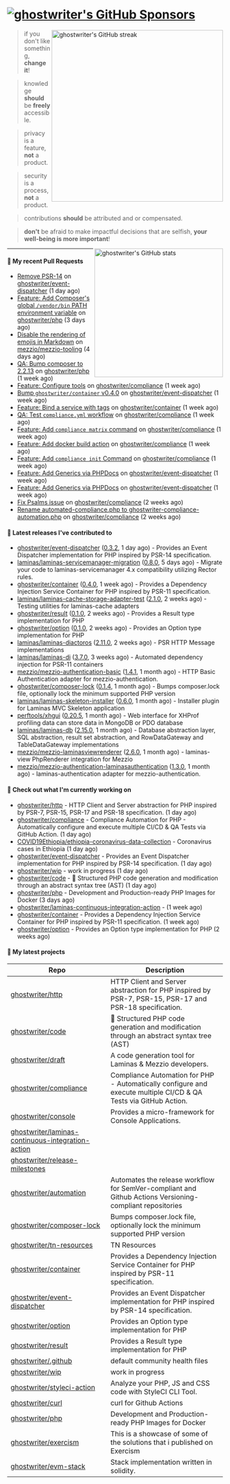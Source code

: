 # [![ghostwriter's GitHub Sponsors](https://img.shields.io/github/sponsors/ghostwriter?label=GitHub+Sponsors&style=flat-square&logo=GitHub%20Sponsors)](https://github.com/sponsors/ghostwriter)

<img alt="ghostwriter's GitHub streak" width="400px" align="right" src="https://github-readme-streak-stats.herokuapp.com/?cache_seconds=1800&user=ghostwriter">

> if you don't like something, **change it**!

> knowledge **should** be **freely** accessible.

> privacy is a feature, **not** a product.

> security is a process, **not** a product.

> contributions **should** be attributed and or compensated.

> **don't** be afraid to make impactful decisions that are selfish, **your well-being is more important**!

<img alt="ghostwriter's GitHub stats" width="300px" align="right" src="https://github-readme-stats.vercel.app/api?cache_seconds=1800&username=ghostwriter&show_icons=true&count_private=true&hide_title=true&icon_color=333">

---

#### 🔨 My recent Pull Requests

- [Remove PSR-14](https://github.com/ghostwriter/event-dispatcher/pull/5) on [ghostwriter/event-dispatcher](https://github.com/ghostwriter/event-dispatcher) (1 day ago)
- [Feature: Add Composer&#39;s global `/vendor/bin` PATH environment variable](https://github.com/ghostwriter/php/pull/60) on [ghostwriter/php](https://github.com/ghostwriter/php) (3 days ago)
- [Disable the rendering of emojis in Markdown](https://github.com/mezzio/mezzio-tooling/pull/26) on [mezzio/mezzio-tooling](https://github.com/mezzio/mezzio-tooling) (4 days ago)
- [QA: Bump composer to 2.2.13](https://github.com/ghostwriter/php/pull/59) on [ghostwriter/php](https://github.com/ghostwriter/php) (1 week ago)
- [Feature: Configure tools](https://github.com/ghostwriter/compliance/pull/11) on [ghostwriter/compliance](https://github.com/ghostwriter/compliance) (1 week ago)
- [Bump `ghostwriter/container` v0.4.0](https://github.com/ghostwriter/event-dispatcher/pull/4) on [ghostwriter/event-dispatcher](https://github.com/ghostwriter/event-dispatcher) (1 week ago)
- [Feature: Bind a service with tags](https://github.com/ghostwriter/container/pull/7) on [ghostwriter/container](https://github.com/ghostwriter/container) (1 week ago)
- [QA: Test `compliance.yml` workflow](https://github.com/ghostwriter/compliance/pull/10) on [ghostwriter/compliance](https://github.com/ghostwriter/compliance) (1 week ago)
- [Feature: Add `compliance matrix` command](https://github.com/ghostwriter/compliance/pull/9) on [ghostwriter/compliance](https://github.com/ghostwriter/compliance) (1 week ago)
- [Feature: Add docker build action](https://github.com/ghostwriter/compliance/pull/8) on [ghostwriter/compliance](https://github.com/ghostwriter/compliance) (1 week ago)
- [Feature: Add `compliance init` Command](https://github.com/ghostwriter/compliance/pull/7) on [ghostwriter/compliance](https://github.com/ghostwriter/compliance) (1 week ago)
- [Feature: Add Generics via PHPDocs](https://github.com/ghostwriter/event-dispatcher/pull/3) on [ghostwriter/event-dispatcher](https://github.com/ghostwriter/event-dispatcher) (1 week ago)
- [Feature: Add Generics via PHPDocs](https://github.com/ghostwriter/event-dispatcher/pull/2) on [ghostwriter/event-dispatcher](https://github.com/ghostwriter/event-dispatcher) (1 week ago)
- [Fix Psalms issue](https://github.com/ghostwriter/compliance/pull/6) on [ghostwriter/compliance](https://github.com/ghostwriter/compliance) (2 weeks ago)
- [Rename automated-compliance.php to ghostwriter-compliance-automation.php](https://github.com/ghostwriter/compliance/pull/5) on [ghostwriter/compliance](https://github.com/ghostwriter/compliance) (2 weeks ago)

#### 🔭 Latest releases I've contributed to

- [ghostwriter/event-dispatcher](https://github.com/ghostwriter/event-dispatcher) ([0.3.2](https://github.com/ghostwriter/event-dispatcher/releases/tag/0.3.2), 1 day ago) - Provides an Event Dispatcher implementation for PHP inspired by PSR-14 specification.
- [laminas/laminas-servicemanager-migration](https://github.com/laminas/laminas-servicemanager-migration) ([0.8.0](https://github.com/laminas/laminas-servicemanager-migration/releases/tag/0.8.0), 5 days ago) - Migrate your code to laminas-servicemanager 4.x compatibility utilizing Rector rules.
- [ghostwriter/container](https://github.com/ghostwriter/container) ([0.4.0](https://github.com/ghostwriter/container/releases/tag/0.4.0), 1 week ago) - Provides a Dependency Injection Service Container for PHP inspired by PSR-11 specification.
- [laminas/laminas-cache-storage-adapter-test](https://github.com/laminas/laminas-cache-storage-adapter-test) ([2.1.0](https://github.com/laminas/laminas-cache-storage-adapter-test/releases/tag/2.1.0), 2 weeks ago) - Testing utilities for laminas-cache adapters
- [ghostwriter/result](https://github.com/ghostwriter/result) ([0.1.0](https://github.com/ghostwriter/result/releases/tag/0.1.0), 2 weeks ago) - Provides a Result type implementation for PHP
- [ghostwriter/option](https://github.com/ghostwriter/option) ([0.1.0](https://github.com/ghostwriter/option/releases/tag/0.1.0), 2 weeks ago) - Provides an Option type implementation for PHP
- [laminas/laminas-diactoros](https://github.com/laminas/laminas-diactoros) ([2.11.0](https://github.com/laminas/laminas-diactoros/releases/tag/2.11.0), 2 weeks ago) - PSR HTTP Message implementations
- [laminas/laminas-di](https://github.com/laminas/laminas-di) ([3.7.0](https://github.com/laminas/laminas-di/releases/tag/3.7.0), 3 weeks ago) - Automated dependency injection for PSR-11 containers
- [mezzio/mezzio-authentication-basic](https://github.com/mezzio/mezzio-authentication-basic) ([1.4.1](https://github.com/mezzio/mezzio-authentication-basic/releases/tag/1.4.1), 1 month ago) - HTTP Basic Authentication adapter for mezzio-authentication.
- [ghostwriter/composer-lock](https://github.com/ghostwriter/composer-lock) ([0.1.4](https://github.com/ghostwriter/composer-lock/releases/tag/0.1.4), 1 month ago) - Bumps composer.lock file, optionally lock the minimum supported PHP version
- [laminas/laminas-skeleton-installer](https://github.com/laminas/laminas-skeleton-installer) ([0.6.0](https://github.com/laminas/laminas-skeleton-installer/releases/tag/0.6.0), 1 month ago) - Installer plugin for Laminas MVC Skeleton application
- [perftools/xhgui](https://github.com/perftools/xhgui) ([0.20.5](https://github.com/perftools/xhgui/releases/tag/0.20.5), 1 month ago) - Web interface for XHProf profiling data can store data in MongoDB or PDO database
- [laminas/laminas-db](https://github.com/laminas/laminas-db) ([2.15.0](https://github.com/laminas/laminas-db/releases/tag/2.15.0), 1 month ago) - Database abstraction layer, SQL abstraction, result set abstraction, and RowDataGateway and TableDataGateway implementations
- [mezzio/mezzio-laminasviewrenderer](https://github.com/mezzio/mezzio-laminasviewrenderer) ([2.6.0](https://github.com/mezzio/mezzio-laminasviewrenderer/releases/tag/2.6.0), 1 month ago) - laminas-view PhpRenderer integration for Mezzio
- [mezzio/mezzio-authentication-laminasauthentication](https://github.com/mezzio/mezzio-authentication-laminasauthentication) ([1.3.0](https://github.com/mezzio/mezzio-authentication-laminasauthentication/releases/tag/1.3.0), 1 month ago) - laminas-authentication adapter for mezzio-authentication.

#### 👷 Check out what I'm currently working on

- [ghostwriter/http](https://github.com/ghostwriter/http) - HTTP Client and Server abstraction for PHP inspired by PSR-7, PSR-15, PSR-17 and PSR-18 specification. (1 day ago)
- [ghostwriter/compliance](https://github.com/ghostwriter/compliance) - Compliance Automation for PHP - Automatically configure and execute multiple CI/CD &amp; QA Tests via GitHub Action. (1 day ago)
- [COVID19Ethiopia/ethiopia-coronavirus-data-collection](https://github.com/COVID19Ethiopia/ethiopia-coronavirus-data-collection) - Coronavirus cases in Ethiopia (1 day ago)
- [ghostwriter/event-dispatcher](https://github.com/ghostwriter/event-dispatcher) - Provides an Event Dispatcher implementation for PHP inspired by PSR-14 specification. (1 day ago)
- [ghostwriter/wip](https://github.com/ghostwriter/wip) - work in progress (1 day ago)
- [ghostwriter/code](https://github.com/ghostwriter/code) - 🐘 Structured PHP code generation and modification through an abstract syntax tree (AST) (1 day ago)
- [ghostwriter/php](https://github.com/ghostwriter/php) - Development and Production-ready PHP Images for Docker (3 days ago)
- [ghostwriter/laminas-continuous-integration-action](https://github.com/ghostwriter/laminas-continuous-integration-action) -  (1 week ago)
- [ghostwriter/container](https://github.com/ghostwriter/container) - Provides a Dependency Injection Service Container for PHP inspired by PSR-11 specification. (1 week ago)
- [ghostwriter/option](https://github.com/ghostwriter/option) - Provides an Option type implementation for PHP (2 weeks ago)

#### 🌱 My latest projects

| Repo | Description |
| --- | --- |
| [ghostwriter/http](https://github.com/ghostwriter/http) | HTTP Client and Server abstraction for PHP inspired by PSR-7, PSR-15, PSR-17 and PSR-18 specification. |
| [ghostwriter/code](https://github.com/ghostwriter/code) | 🐘 Structured PHP code generation and modification through an abstract syntax tree (AST) |
| [ghostwriter/draft](https://github.com/ghostwriter/draft) | A code generation tool for Laminas &amp; Mezzio developers. |
| [ghostwriter/compliance](https://github.com/ghostwriter/compliance) | Compliance Automation for PHP - Automatically configure and execute multiple CI/CD &amp; QA Tests via GitHub Action. |
| [ghostwriter/console](https://github.com/ghostwriter/console) | Provides a micro-framework for Console Applications. |
| [ghostwriter/laminas-continuous-integration-action](https://github.com/ghostwriter/laminas-continuous-integration-action) |  |
| [ghostwriter/release-milestones](https://github.com/ghostwriter/release-milestones) |  |
| [ghostwriter/automation](https://github.com/ghostwriter/automation) | Automates the release workflow for SemVer-compliant and Github Actions Versioning-compliant repositories |
| [ghostwriter/composer-lock](https://github.com/ghostwriter/composer-lock) | Bumps composer.lock file, optionally lock the minimum supported PHP version |
| [ghostwriter/tn-resources](https://github.com/ghostwriter/tn-resources) | TN Resources |
| [ghostwriter/container](https://github.com/ghostwriter/container) | Provides a Dependency Injection Service Container for PHP inspired by PSR-11 specification. |
| [ghostwriter/event-dispatcher](https://github.com/ghostwriter/event-dispatcher) | Provides an Event Dispatcher implementation for PHP inspired by PSR-14 specification. |
| [ghostwriter/option](https://github.com/ghostwriter/option) | Provides an Option type implementation for PHP |
| [ghostwriter/result](https://github.com/ghostwriter/result) | Provides a Result type implementation for PHP |
| [ghostwriter/.github](https://github.com/ghostwriter/.github) | default community health files |
| [ghostwriter/wip](https://github.com/ghostwriter/wip) | work in progress |
| [ghostwriter/styleci-action](https://github.com/ghostwriter/styleci-action) | Analyze your PHP, JS and CSS code with StyleCI CLI Tool. |
| [ghostwriter/curl](https://github.com/ghostwriter/curl) | curl for Github Actions |
| [ghostwriter/php](https://github.com/ghostwriter/php) | Development and Production-ready PHP Images for Docker |
| [ghostwriter/exercism](https://github.com/ghostwriter/exercism) | This is a showcase of some of the solutions that i published on Exercism |
| [ghostwriter/evm-stack](https://github.com/ghostwriter/evm-stack) | Stack implementation written in solidity. |

